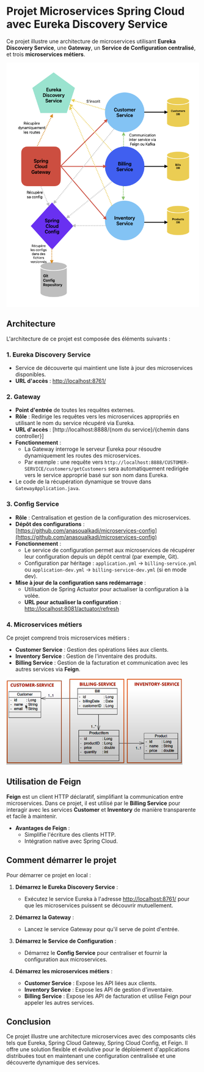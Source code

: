 # Projet Microservices Spring Cloud avec Eureka Discovery Service
Ce projet illustre une architecture de microservices utilisant **Eureka Discovery Service**, une **Gateway**, un **Service de Configuration centralisé**, et trois **microservices métiers**.

![Architecture du Projet](architecture.png)

## Architecture

L'architecture de ce projet est composée des éléments suivants :

### 1. **Eureka Discovery Service**
   - Service de découverte qui maintient une liste à jour des microservices disponibles.
   - **URL d'accès** : [http://localhost:8761/](http://localhost:8761/)

### 2. **Gateway**
   - **Point d'entrée** de toutes les requêtes externes.
   - **Rôle** : Redirige les requêtes vers les microservices appropriés en utilisant le nom du service récupéré via Eureka.
   - **URL d'accès** : [http://localhost:8888/{nom du service}/{chemin dans controller}]
   - **Fonctionnement** :
     - La Gateway interroge le serveur Eureka pour résoudre dynamiquement les routes des microservices.
     - Par exemple : une requête vers `http://localhost:8888/CUSTOMER-SERVICE/customers/getCustomers` sera automatiquement redirigée vers le service approprié basé sur son nom dans Eureka.
   - Le code de la récupération dynamique se trouve dans `GatewayApplication.java`.

### 3. **Config Service**
   - **Rôle** : Centralisation et gestion de la configuration des microservices.
   - **Dépôt des configurations** : [https://github.com/anasoualkadi/microservices-config](https://github.com/anasoualkadi/microservices-config)
   - **Fonctionnement** :
     - Le service de configuration permet aux microservices de récupérer leur configuration depuis un dépôt central (par exemple, Git).
     - Configuration par héritage : `application.yml` → `billing-service.yml` ou `application-dev.yml` → `billing-service-dev.yml` (si en mode dev).
   - **Mise à jour de la configuration sans redémarrage** :
     - Utilisation de Spring Actuator pour actualiser la configuration à la volée.
     - **URL pour actualiser la configuration** : [http://localhost:8081/actuator/refresh](http://localhost:8081/actuator/refresh)

### 4. **Microservices métiers**
   Ce projet comprend trois microservices métiers :

   - **Customer Service** : Gestion des opérations liées aux clients.
   - **Inventory Service** : Gestion de l'inventaire des produits.
   - **Billing Service** : Gestion de la facturation et communication avec les autres services via **Feign**.

   ![MCD du Projet](MCD.png)


## Utilisation de **Feign**

**Feign** est un client HTTP déclaratif, simplifiant la communication entre microservices. Dans ce projet, il est utilisé par le **Billing Service** pour interagir avec les services **Customer** et **Inventory** de manière transparente et facile à maintenir.

- **Avantages de Feign** :
  - Simplifie l'écriture des clients HTTP.
  - Intégration native avec Spring Cloud.
## Comment démarrer le projet

Pour démarrer ce projet en local :

1. **Démarrez le Eureka Discovery Service** :
   - Exécutez le service Eureka à l'adresse [http://localhost:8761/](http://localhost:8761/) pour que les microservices puissent se découvrir mutuellement.

2. **Démarrez la Gateway** :
   - Lancez le service Gateway pour qu'il serve de point d'entrée.

3. **Démarrez le Service de Configuration** :
   - Démarrez le **Config Service** pour centraliser et fournir la configuration aux microservices.

4. **Démarrez les microservices métiers** :
   - **Customer Service** : Expose les API liées aux clients.
   - **Inventory Service** : Expose les API de gestion d'inventaire.
   - **Billing Service** : Expose les API de facturation et utilise Feign pour appeler les autres services.


## Conclusion

Ce projet illustre une architecture microservices avec des composants clés tels que Eureka, Spring Cloud Gateway, Spring Cloud Config, et Feign. Il offre une solution flexible et évolutive pour le déploiement d'applications distribuées tout en maintenant une configuration centralisée et une découverte dynamique des services.
